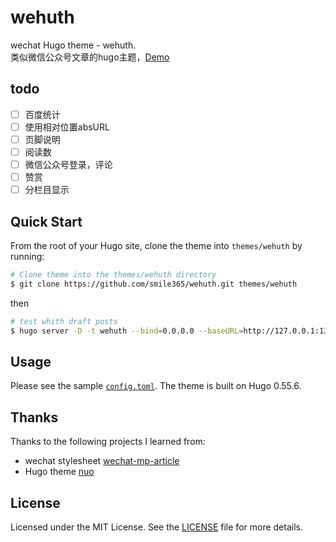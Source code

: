 # wehuth

wechat Hugo theme - wehuth.  
类似微信公众号文章的hugo主题，[Demo](https://sxy91.com)

## todo	

- [ ] 百度统计
- [ ] 使用相对位置absURL
- [ ] 页脚说明
- [ ] 阅读数
- [ ] 微信公众号登录，评论
- [ ] 赞赏
- [ ] 分栏目显示

## Quick Start

From the root of your Hugo site, clone the theme into `themes/wehuth` by running:

```sh
# Clone theme into the themes/wehuth directory
$ git clone https://github.com/smile365/wehuth.git themes/wehuth
```

then

```sh
# test whith draft posts
$ hugo server -D -t wehuth --bind=0.0.0.0 --baseURL=http://127.0.0.1:1313
```

## Usage

Please see the sample [`config.toml`](https://github.com/smile365/wehuth/blob/master/exampleSite/config.toml). The theme is built on Hugo 0.55.6.

## Thanks

Thanks to the following projects I learned from:

* wechat stylesheet [wechat-mp-article](https://github.com/ufologist/wechat-mp-article)
* Hugo theme [nuo](https://github.com/smile365/hugo-nuo)

## License

Licensed under the MIT License. See the [LICENSE](https://github.com/smile365/wehuth/blob/master/LICENSE) file for more details.
